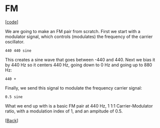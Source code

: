 # FM

\[[code](/res/cook/fm.sp)]

We are going to make an FM pair from scratch. 
First we start with a modulator signal, which controls (modulates) the
frequency of the carrier oscillator.

    440 440 sine

This creates a sine wave that goes between -440 and 440. Next we bias it
by 440 Hz so it centers 440 Hz, going down to 0 Hz and going up to 880 Hz:

    440 +

Finally, we send this signal to modulate the frequency carrier signal: 

    0.5 sine

What we end up with is a basic FM pair at 440 Hz, 1 1:1 Carrier-Modulator
ratio, with a modulation index of 1, and an ampitude of 0.5.

\[[Back](/proj/cook)]

